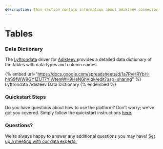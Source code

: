 ```yaml
---
description: This section contain information about adikteev connector tables information
---
```


# Tables

### Data Dictionary

The [Lyftrondata](https://www.lyftrondata.com/) driver for [Adikteev](https://www.lyftrondata.com/integration/adikteev/)[ ](https://www.lyftrondata.com/integration/adikteev/)provides a detailed data dictionary of the tables with data types and column names.

{% embed url="https://docs.google.com/spreadsheets/d/1a7PyHRYbH-hhS9fWW9GY1ZUT7YiWtemWH9HeNGhVjqk/edit?usp=sharing" %}
Lyftrondata Adikteev Data Dictionary
{% endembed %}

### Quickstart Steps

Do you have questions about how to use the platform? Don't worry; we've got you covered. Simply follow the quickstart instructions [here](../../../../quickstart-steps.md).

### Questions? <a href="#questions" id="questions"></a>

We're always happy to answer any additional questions you may have! [Set up a meeting with our data experts.](https://www.lyftrondata.com/book-a-meeting/)

